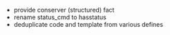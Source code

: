 * provide conserver (structured) fact
* rename status_cmd to hasstatus
* deduplicate code and template from various defines
